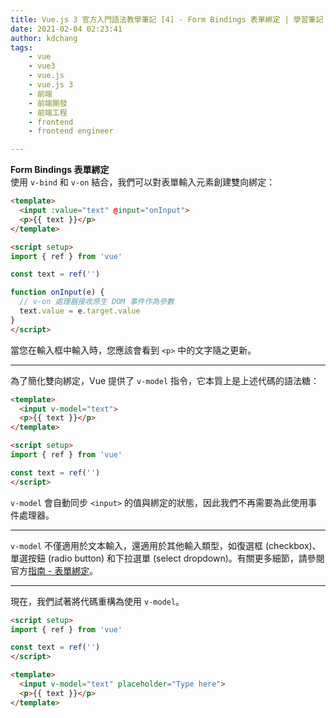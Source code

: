 ```yaml
---
title: Vue.js 3 官方入門語法教學筆記 [4] - Form Bindings 表單綁定 | 學習筆記
date: 2021-02-04 02:23:41
author: kdchang
tags: 
    - vue
    - vue3
    - vue.js
    - vue.js 3
    - 前端
    - 前端開發
    - 前端工程
    - frontend
    - frontend engineer

---
```


**Form Bindings 表單綁定**  
使用 `v-bind` 和 `v-on` 結合，我們可以對表單輸入元素創建雙向綁定：

```html
<template>
  <input :value="text" @input="onInput">
  <p>{{ text }}</p>
</template>

<script setup>
import { ref } from 'vue'

const text = ref('')

function onInput(e) {
  // v-on 處理器接收原生 DOM 事件作為參數
  text.value = e.target.value
}
</script>
```

當您在輸入框中輸入時，您應該會看到 `<p>` 中的文字隨之更新。

---

為了簡化雙向綁定，Vue 提供了 `v-model` 指令，它本質上是上述代碼的語法糖：

```html
<template>
  <input v-model="text">
  <p>{{ text }}</p>
</template>

<script setup>
import { ref } from 'vue'

const text = ref('')
</script>
```

`v-model` 會自動同步 `<input>` 的值與綁定的狀態，因此我們不再需要為此使用事件處理器。

---

`v-model` 不僅適用於文本輸入，還適用於其他輸入類型，如復選框 (checkbox)、單選按鈕 (radio button) 和下拉選單 (select dropdown)。有關更多細節，請參閱官方[指南 - 表單綁定](https://vuejs.org/guide/essentials/forms.html)。

---

現在，我們試著將代碼重構為使用 `v-model`。

```html
<script setup>
import { ref } from 'vue'

const text = ref('')
</script>

<template>
  <input v-model="text" placeholder="Type here">
  <p>{{ text }}</p>
</template>
```